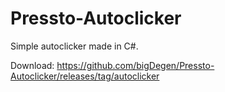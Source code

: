 # Pressto-Autoclicker
Simple autoclicker made in C#.

Download:
https://github.com/bigDegen/Pressto-Autoclicker/releases/tag/autoclicker
